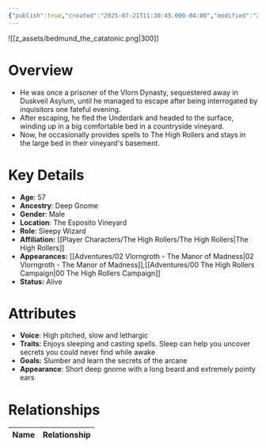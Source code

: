 ```yaml
---
{"publish":true,"created":"2025-07-21T11:30:45.000-04:00","modified":"2025-10-17T10:24:15.593-04:00","cssclasses":""}
---
```


![[z_assets/bedmund_the_catatonic.png|300]]

# Overview
- He was once a prisoner of the Vlorn Dynasty, sequestered away in Duskveil Asylum, until he managed to escape after being interrogated by inquisitors one fateful evening.
- After escaping, he fled the Underdark and headed to the surface, winding up in a big comfortable bed in a countryside vineyard.
- Now, he occasionally provides spells to The High Rollers and stays in the large bed in their vineyard's basement.

# Key Details
- **Age**: 57
- **Ancestry**: Deep Gnome
- **Gender**: Male
- **Location**: The Esposito Vineyard
- **Role**: Sleepy Wizard
- **Affiliation:** [[Player Characters/The High Rollers/The High Rollers\|The High Rollers]]
- **Appearances:** [[Adventures/02 Vlorngroth - The Manor of Madness\|02 Vlorngroth - The Manor of Madness]],[[Adventures/00 The High Rollers Campaign\|00 The High Rollers Campaign]]
- **Status:** Alive

# Attributes
- **Voice**: High pitched, slow and lethargic
- **Traits**: Enjoys sleeping and casting spells. Sleep can help you uncover secrets you could never find while awake
- **Goals:** Slumber and learn the secrets of the arcane
- **Appearance**: Short deep gnome with a long beard and extremely pointy ears

# Relationships

| Name  | Relationship |
| ----- | ------------ |

